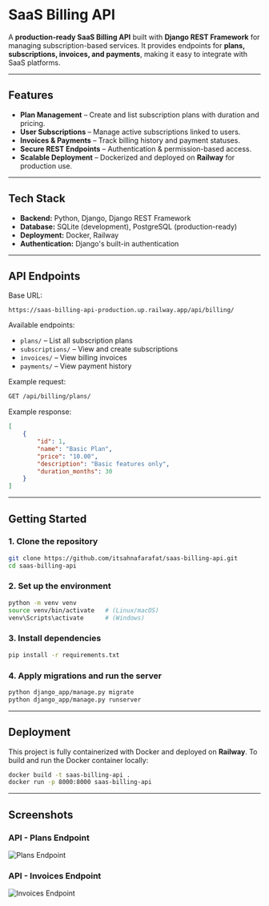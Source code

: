 # SaaS Billing API

A **production-ready SaaS Billing API** built with **Django REST Framework** for managing subscription-based services.
It provides endpoints for **plans, subscriptions, invoices, and payments**, making it easy to integrate with SaaS platforms.

---

## Features

* **Plan Management** – Create and list subscription plans with duration and pricing.
* **User Subscriptions** – Manage active subscriptions linked to users.
* **Invoices & Payments** – Track billing history and payment statuses.
* **Secure REST Endpoints** – Authentication & permission-based access.
* **Scalable Deployment** – Dockerized and deployed on **Railway** for production use.

---

## Tech Stack

* **Backend:** Python, Django, Django REST Framework
* **Database:** SQLite (development), PostgreSQL (production-ready)
* **Deployment:** Docker, Railway
* **Authentication:** Django's built-in authentication

---

## API Endpoints

Base URL:

```
https://saas-billing-api-production.up.railway.app/api/billing/
```

Available endpoints:

* `plans/` – List all subscription plans
* `subscriptions/` – View and create subscriptions
* `invoices/` – View billing invoices
* `payments/` – View payment history

Example request:

```bash
GET /api/billing/plans/
```

Example response:

```json
[
    {
        "id": 1,
        "name": "Basic Plan",
        "price": "10.00",
        "description": "Basic features only",
        "duration_months": 30
    }
]
```

---

## Getting Started

### 1. Clone the repository

```bash
git clone https://github.com/itsahnafarafat/saas-billing-api.git
cd saas-billing-api
```

### 2. Set up the environment

```bash
python -m venv venv
source venv/bin/activate   # (Linux/macOS)
venv\Scripts\activate      # (Windows)
```

### 3. Install dependencies

```bash
pip install -r requirements.txt
```

### 4. Apply migrations and run the server

```bash
python django_app/manage.py migrate
python django_app/manage.py runserver
```

---

## Deployment

This project is fully containerized with Docker and deployed on **Railway**.
To build and run the Docker container locally:

```bash
docker build -t saas-billing-api .
docker run -p 8000:8000 saas-billing-api
```

---

## Screenshots

### API - Plans Endpoint

![Plans Endpoint](<img width="1594" height="768" alt="Screenshot 2025-07-25 101405" src="https://github.com/user-attachments/assets/d4cb8f5b-75c1-4517-87c3-595edbc873af" />
)

### API - Invoices Endpoint

![Invoices Endpoint](<img width="1592" height="771" alt="Screenshot 2025-07-25 101327" src="https://github.com/user-attachments/assets/b558e0dd-68e6-47bf-b13a-ad2db6d22951" />
)

